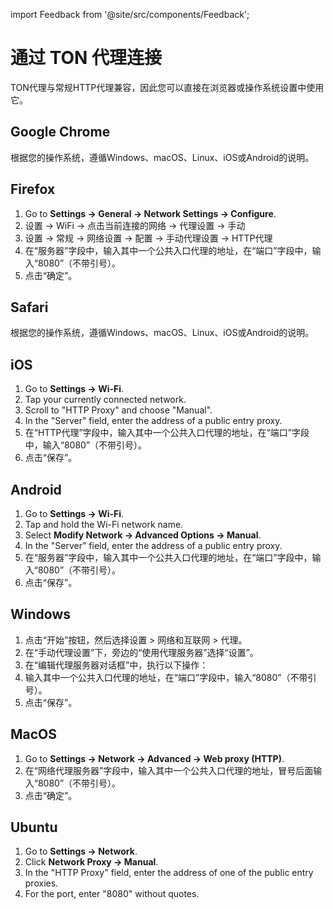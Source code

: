 import Feedback from '@site/src/components/Feedback';

# 通过 TON 代理连接

TON代理与常规HTTP代理兼容，因此您可以直接在浏览器或操作系统设置中使用它。

## Google Chrome

根据您的操作系统，遵循Windows、macOS、Linux、iOS或Android的说明。

## Firefox

1. Go to **Settings → General → Network Settings → Configure**.
2. 设置 -> WiFi -> 点击当前连接的网络 -> 代理设置 -> 手动
3. 设置 -> 常规 -> 网络设置 -> 配置 -> 手动代理设置 -> HTTP代理
4. 在“服务器”字段中，输入其中一个公共入口代理的地址，在“端口”字段中，输入“8080”（不带引号）。
5. 点击“确定”。

## Safari

根据您的操作系统，遵循Windows、macOS、Linux、iOS或Android的说明。

## iOS

1. Go to **Settings → Wi-Fi**.
2. Tap your currently connected network.
3. Scroll to "HTTP Proxy" and choose "Manual".
4. In the "Server" field, enter the address of a public entry proxy.
5. 在“HTTP代理”字段中，输入其中一个公共入口代理的地址，在“端口”字段中，输入“8080”（不带引号）。
6. 点击“保存”。

## Android

1. Go to **Settings → Wi-Fi**.
2. Tap and hold the Wi-Fi network name.
3. Select **Modify Network → Advanced Options → Manual**.
4. In the "Server" field, enter the address of a public entry proxy.
5. 在“服务器”字段中，输入其中一个公共入口代理的地址，在“端口”字段中，输入“8080”（不带引号）。
6. 点击“保存”。

## Windows

1. 点击“开始”按钮，然后选择设置 > 网络和互联网 > 代理。
2. 在“手动代理设置”下，旁边的“使用代理服务器”选择“设置”。
3. 在“编辑代理服务器对话框”中，执行以下操作：
4. 输入其中一个公共入口代理的地址，在“端口”字段中，输入“8080”（不带引号）。
5. 点击“保存”。

## MacOS

1. Go to **Settings → Network → Advanced → Web proxy (HTTP)**.
2. 在“网络代理服务器”字段中，输入其中一个公共入口代理的地址，冒号后面输入“8080”（不带引号）。
3. 点击“确定”。

## Ubuntu

1. Go to **Settings → Network**.
2. Click **Network Proxy → Manual**.
3. In the "HTTP Proxy" field, enter the address of one of the public entry proxies.
4. For the port, enter "8080" without quotes.

<Feedback />


